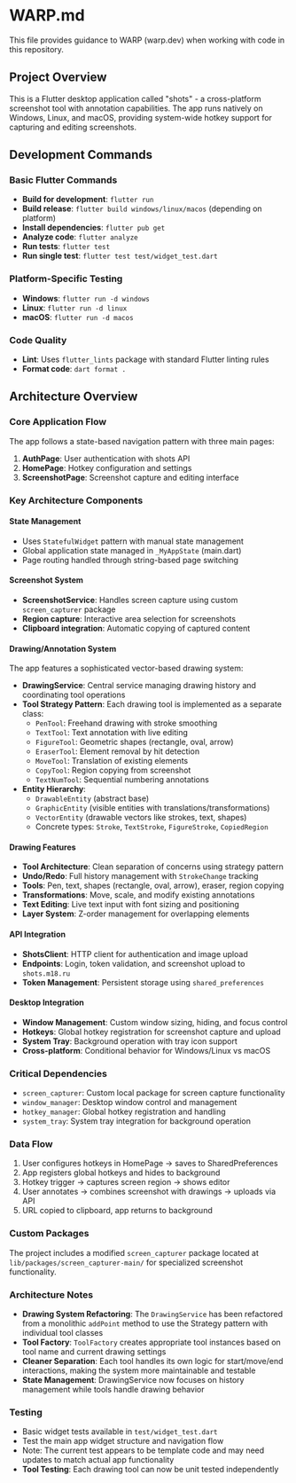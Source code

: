 # WARP.md

This file provides guidance to WARP (warp.dev) when working with code in this repository.

## Project Overview
This is a Flutter desktop application called "shots" - a cross-platform screenshot tool with annotation capabilities. The app runs natively on Windows, Linux, and macOS, providing system-wide hotkey support for capturing and editing screenshots.

## Development Commands

### Basic Flutter Commands
- **Build for development**: `flutter run`
- **Build release**: `flutter build windows/linux/macos` (depending on platform)
- **Install dependencies**: `flutter pub get`
- **Analyze code**: `flutter analyze`
- **Run tests**: `flutter test`
- **Run single test**: `flutter test test/widget_test.dart`

### Platform-Specific Testing
- **Windows**: `flutter run -d windows`
- **Linux**: `flutter run -d linux`
- **macOS**: `flutter run -d macos`

### Code Quality
- **Lint**: Uses `flutter_lints` package with standard Flutter linting rules
- **Format code**: `dart format .`

## Architecture Overview

### Core Application Flow
The app follows a state-based navigation pattern with three main pages:
1. **AuthPage**: User authentication with shots API
2. **HomePage**: Hotkey configuration and settings
3. **ScreenshotPage**: Screenshot capture and editing interface

### Key Architecture Components

#### State Management
- Uses `StatefulWidget` pattern with manual state management
- Global application state managed in `_MyAppState` (main.dart)
- Page routing handled through string-based page switching

#### Screenshot System
- **ScreenshotService**: Handles screen capture using custom `screen_capturer` package
- **Region capture**: Interactive area selection for screenshots
- **Clipboard integration**: Automatic copying of captured content

#### Drawing/Annotation System
The app features a sophisticated vector-based drawing system:

- **DrawingService**: Central service managing drawing history and coordinating tool operations
- **Tool Strategy Pattern**: Each drawing tool is implemented as a separate class:
  - `PenTool`: Freehand drawing with stroke smoothing
  - `TextTool`: Text annotation with live editing
  - `FigureTool`: Geometric shapes (rectangle, oval, arrow)
  - `EraserTool`: Element removal by hit detection
  - `MoveTool`: Translation of existing elements
  - `CopyTool`: Region copying from screenshot
  - `TextNumTool`: Sequential numbering annotations
- **Entity Hierarchy**:
  - `DrawableEntity` (abstract base)
  - `GraphicEntity` (visible entities with translations/transformations)  
  - `VectorEntity` (drawable vectors like strokes, text, shapes)
  - Concrete types: `Stroke`, `TextStroke`, `FigureStroke`, `CopiedRegion`

#### Drawing Features
- **Tool Architecture**: Clean separation of concerns using strategy pattern
- **Undo/Redo**: Full history management with `StrokeChange` tracking
- **Tools**: Pen, text, shapes (rectangle, oval, arrow), eraser, region copying
- **Transformations**: Move, scale, and modify existing annotations
- **Text Editing**: Live text input with font sizing and positioning
- **Layer System**: Z-order management for overlapping elements

#### API Integration
- **ShotsClient**: HTTP client for authentication and image upload
- **Endpoints**: Login, token validation, and screenshot upload to `shots.m18.ru`
- **Token Management**: Persistent storage using `shared_preferences`

#### Desktop Integration
- **Window Management**: Custom window sizing, hiding, and focus control
- **Hotkeys**: Global hotkey registration for screenshot capture and upload
- **System Tray**: Background operation with tray icon support
- **Cross-platform**: Conditional behavior for Windows/Linux vs macOS

### Critical Dependencies
- `screen_capturer`: Custom local package for screen capture functionality
- `window_manager`: Desktop window control and management
- `hotkey_manager`: Global hotkey registration and handling
- `system_tray`: System tray integration for background operation

### Data Flow
1. User configures hotkeys in HomePage → saves to SharedPreferences
2. App registers global hotkeys and hides to background
3. Hotkey trigger → captures screen region → shows editor
4. User annotates → combines screenshot with drawings → uploads via API
5. URL copied to clipboard, app returns to background

### Custom Packages
The project includes a modified `screen_capturer` package located at `lib/packages/screen_capturer-main/` for specialized screenshot functionality.

### Architecture Notes
- **Drawing System Refactoring**: The `DrawingService` has been refactored from a monolithic `addPoint` method to use the Strategy pattern with individual tool classes
- **Tool Factory**: `ToolFactory` creates appropriate tool instances based on tool name and current drawing settings
- **Cleaner Separation**: Each tool handles its own logic for start/move/end interactions, making the system more maintainable and testable
- **State Management**: DrawingService now focuses on history management while tools handle drawing behavior

### Testing
- Basic widget tests available in `test/widget_test.dart`
- Test the main app widget structure and navigation flow
- Note: The current test appears to be template code and may need updates to match actual app functionality
- **Tool Testing**: Each drawing tool can now be unit tested independently
